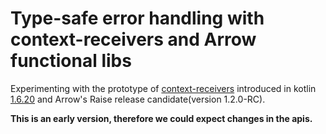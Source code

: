 # Type-safe error handling with context-receivers and Arrow functional libs

Experimenting with the prototype of [context-receivers](https://kotlinlang.org/docs/whatsnew1620.html#prototype-of-context-receivers-for-kotlin-jvm) introduced in kotlin [1.6.20](https://kotlinlang.org/docs/whatsnew1620.html) 
and Arrow's Raise release candidate(version 1.2.0-RC).

**This is an early version, therefore we could expect changes in the apis.**
